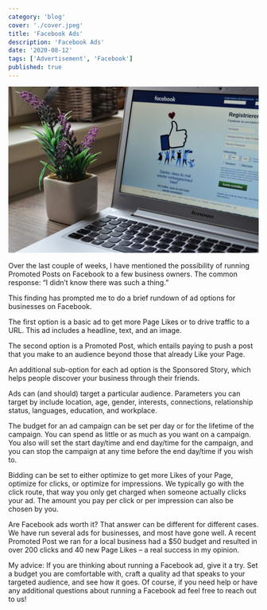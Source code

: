 ```yaml
---
category: 'blog'
cover: './cover.jpeg'
title: 'Facebook Ads'
description: 'Facebook Ads'
date: '2020-08-12'
tags: ['Advertisement', 'Facebook']
published: true
---
```


!['Facebook'](./cover.jpeg)

Over the last couple of weeks, I have mentioned the possibility of running Promoted Posts on Facebook to a few business owners. The common response: “I didn’t know there was such a thing.”

This finding has prompted me to do a brief rundown of ad options for businesses on Facebook.

The first option is a basic ad to get more Page Likes or to drive traffic to a URL. This ad includes a headline, text, and an image.

The second option is a Promoted Post, which entails paying to push a post that you make to an audience beyond those that already Like your Page.

An additional sub-option for each ad option is the Sponsored Story, which helps people discover your business through their friends.

Ads can (and should) target a particular audience. Parameters you can target by include location, age, gender, interests, connections, relationship status, languages, education, and workplace.

The budget for an ad campaign can be set per day or for the lifetime of the campaign. You can spend as little or as much as you want on a campaign. You also will set the start day/time and end day/time for the campaign, and you can stop the campaign at any time before the end day/time if you wish to.

Bidding can be set to either optimize to get more Likes of your Page, optimize for clicks, or optimize for impressions. We typically go with the click route, that way you only get charged when someone actually clicks your ad. The amount you pay per click or per impression can also be chosen by you.

Are Facebook ads worth it? That answer can be different for different cases. We have run several ads for businesses, and most have gone well. A recent Promoted Post we ran for a local business had a $50 budget and resulted in over 200 clicks and 40 new Page Likes – a real success in my opinion.

My advice: If you are thinking about running a Facebook ad, give it a try. Set a budget you are comfortable with, craft a quality ad that speaks to your targeted audience, and see how it goes. Of course, if you need help or have any additional questions about running a Facebook ad feel free to reach out to us!
